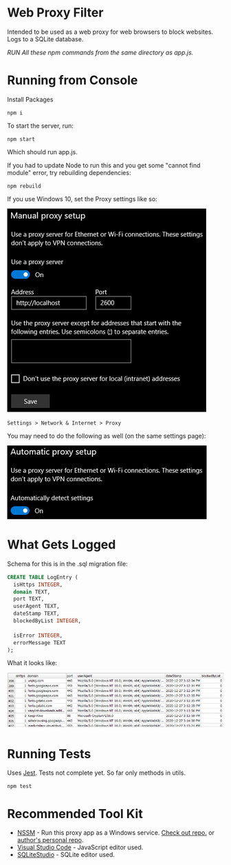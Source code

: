 # Web Proxy Filter

Intended to be used as a web proxy for web browsers to block websites. Logs to a SQLite database.

*RUN All these npm commands from the same directory as app.js.*

# Running from Console


Install Packages
```
npm i
```

To start the server, run:
```
npm start
```

Which should run app.js. 

If you had to update Node to run this and you get some "cannot find module" error, try rebuilding dependencies:

```
npm rebuild
```

If you use Windows 10, set the Proxy settings like so:


![picture 1](docs/images/62b23c233b8e4adef3ccea090b4443a43abd5b59a1893d3b5ebad08ac123e16f.png)  




```
Settings > Network & Internet > Proxy
```

You may need to do the following as well (on the same settings page):

![picture 2](docs/images/f7b48e171c0e2688511a996fce274d5ee94ab379bfd1db7e7b6d394e1c30109e.png)  



# What Gets Logged
Schema for this is in the .sql  migration file:

```sql
CREATE TABLE LogEntry (
  isHttps INTEGER,
  domain TEXT,
  port TEXT,
  userAgent TEXT,
  dateStamp TEXT,
  blockedByList INTEGER,
  
  isError INTEGER,
  errorMessage TEXT 
);
```


What it looks like:

![picture 3](docs/images/34c48edc2df54262d4b5130283c8ed257edc68e5eea4e45d687991689e7660e4.png)  


# Running Tests
Uses [Jest](https://www.npmjs.com/package/jest). Tests not complete yet. So far only methods in utils.

```
npm test
```


# Recommended Tool Kit

- [NSSM](https://nssm.cc/) - Run this proxy app as a Windows service. [Check out repo.](https://github.com/kirillkovalenko/nssm) or [author's personal repo](https://git.nssm.cc/nssm/nssm).
- [Visual Studio Code](https://code.visualstudio.com/) - JavaScript editor used.
- [SQLiteStudio](https://sqlitestudio.pl/) - SQLite editor used.
